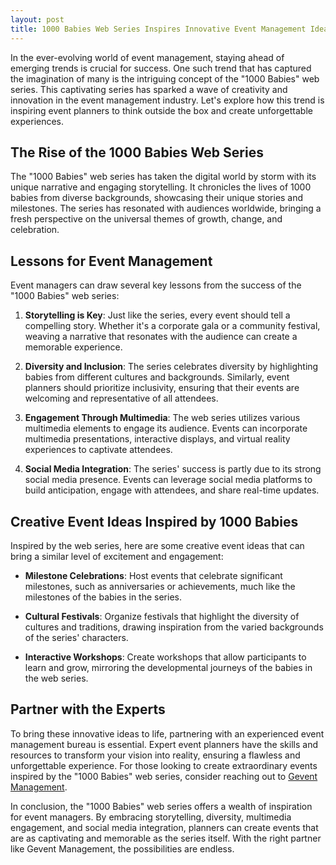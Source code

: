```yaml
---
layout: post
title: 1000 Babies Web Series Inspires Innovative Event Management Ideas
---
```



In the ever-evolving world of event management, staying ahead of emerging trends is crucial for success. One such trend that has captured the imagination of many is the intriguing concept of the "1000 Babies" web series. This captivating series has sparked a wave of creativity and innovation in the event management industry. Let's explore how this trend is inspiring event planners to think outside the box and create unforgettable experiences.

## The Rise of the 1000 Babies Web Series

The "1000 Babies" web series has taken the digital world by storm with its unique narrative and engaging storytelling. It chronicles the lives of 1000 babies from diverse backgrounds, showcasing their unique stories and milestones. The series has resonated with audiences worldwide, bringing a fresh perspective on the universal themes of growth, change, and celebration.

## Lessons for Event Management

Event managers can draw several key lessons from the success of the "1000 Babies" web series:

1. **Storytelling is Key**: Just like the series, every event should tell a compelling story. Whether it's a corporate gala or a community festival, weaving a narrative that resonates with the audience can create a memorable experience.

2. **Diversity and Inclusion**: The series celebrates diversity by highlighting babies from different cultures and backgrounds. Similarly, event planners should prioritize inclusivity, ensuring that their events are welcoming and representative of all attendees.

3. **Engagement Through Multimedia**: The web series utilizes various multimedia elements to engage its audience. Events can incorporate multimedia presentations, interactive displays, and virtual reality experiences to captivate attendees.

4. **Social Media Integration**: The series' success is partly due to its strong social media presence. Events can leverage social media platforms to build anticipation, engage with attendees, and share real-time updates.

## Creative Event Ideas Inspired by 1000 Babies

Inspired by the web series, here are some creative event ideas that can bring a similar level of excitement and engagement:

- **Milestone Celebrations**: Host events that celebrate significant milestones, such as anniversaries or achievements, much like the milestones of the babies in the series.

- **Cultural Festivals**: Organize festivals that highlight the diversity of cultures and traditions, drawing inspiration from the varied backgrounds of the series' characters.

- **Interactive Workshops**: Create workshops that allow participants to learn and grow, mirroring the developmental journeys of the babies in the web series.

## Partner with the Experts

To bring these innovative ideas to life, partnering with an experienced event management bureau is essential. Expert event planners have the skills and resources to transform your vision into reality, ensuring a flawless and unforgettable experience. For those looking to create extraordinary events inspired by the "1000 Babies" web series, consider reaching out to [Gevent Management](https://geventm.com/).

In conclusion, the "1000 Babies" web series offers a wealth of inspiration for event managers. By embracing storytelling, diversity, multimedia engagement, and social media integration, planners can create events that are as captivating and memorable as the series itself. With the right partner like Gevent Management, the possibilities are endless.